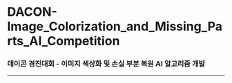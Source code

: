 # DACON-Image_Colorization_and_Missing_Parts_AI_Competition
### 데이콘 경진대회 - 이미지 색상화 및 손실 부분 복원 AI 알고리즘 개발
- - -

